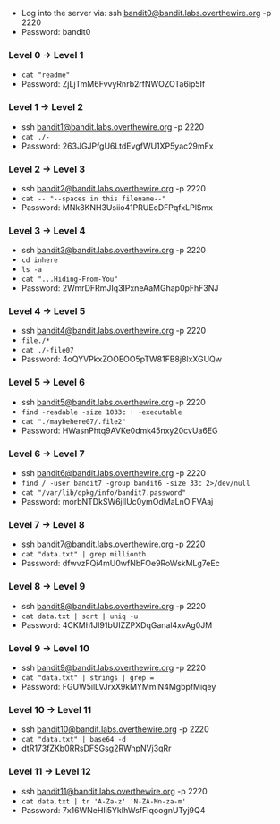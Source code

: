 - Log into the server via: ssh bandit0@bandit.labs.overthewire.org -p 2220
- Password: bandit0
### Level 0 -> Level 1
- `cat "readme"`
- Password: ZjLjTmM6FvvyRnrb2rfNWOZOTa6ip5If
### Level 1 -> Level 2
- ssh bandit1@bandit.labs.overthewire.org -p 2220
- `cat ./-`
- Password: 263JGJPfgU6LtdEvgfWU1XP5yac29mFx
### Level 2 -> Level 3
- ssh bandit2@bandit.labs.overthewire.org -p 2220
- `cat -- "--spaces in this filename--"`
- Password: MNk8KNH3Usiio41PRUEoDFPqfxLPlSmx
### Level 3 -> Level 4
- ssh bandit3@bandit.labs.overthewire.org -p 2220
- `cd inhere`
- `ls -a`
- `cat "...Hiding-From-You"`
- Password: 2WmrDFRmJIq3IPxneAaMGhap0pFhF3NJ
### Level 4 -> Level 5
- ssh bandit4@bandit.labs.overthewire.org -p 2220
- `file./*`
- `cat ./-file07`
- Password: 4oQYVPkxZOOEOO5pTW81FB8j8lxXGUQw
### Level 5 -> Level 6
- ssh bandit5@bandit.labs.overthewire.org -p 2220
- `find -readable -size 1033c ! -executable`
- `cat "./maybehere07/.file2"`
- Password: HWasnPhtq9AVKe0dmk45nxy20cvUa6EG
### Level 6 -> Level 7
- ssh bandit6@bandit.labs.overthewire.org -p 2220
- `find / -user bandit7 -group bandit6 -size 33c 2>/dev/null`
- `cat "/var/lib/dpkg/info/bandit7.password"`
- Password: morbNTDkSW6jIlUc0ymOdMaLnOlFVAaj
### Level 7 -> Level 8
- ssh bandit7@bandit.labs.overthewire.org -p 2220
- `cat "data.txt" | grep millionth`
- Password: dfwvzFQi4mU0wfNbFOe9RoWskMLg7eEc
### Level 8 -> Level 9
- ssh bandit8@bandit.labs.overthewire.org -p 2220
- `cat data.txt | sort | uniq -u`
- Password: 4CKMh1JI91bUIZZPXDqGanal4xvAg0JM
### Level 9 -> Level 10
- ssh bandit9@bandit.labs.overthewire.org -p 2220
- `cat "data.txt" | strings | grep =`
- Password: FGUW5ilLVJrxX9kMYMmlN4MgbpfMiqey
### Level 10 -> Level 11
- ssh bandit10@bandit.labs.overthewire.org -p 2220
- `cat "data.txt" | base64 -d`
- dtR173fZKb0RRsDFSGsg2RWnpNVj3qRr
### Level 11 -> Level 12
- ssh bandit11@bandit.labs.overthewire.org -p 2220
- `cat data.txt | tr 'A-Za-z' 'N-ZA-Mn-za-m'`
- Password: 7x16WNeHIi5YkIhWsfFIqoognUTyj9Q4



